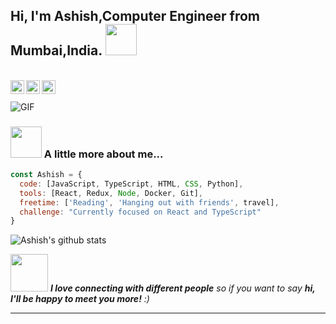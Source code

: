 <h2> Hi, I'm Ashish,Computer Engineer from Mumbai,India. <img src="https://media.giphy.com/media/WUlplcMpOCEmTGBtBW/giphy.gif" width="50"></h2>

<br/>

<a href="https://www.linkedin.com/in/ashish-sangale/">
  <img align="left" alt="Ashish's LinkdeIN" width="22px" src="https://cdn.jsdelivr.net/npm/simple-icons@v3/icons/linkedin.svg" />
</a>
<a href="https://leetcode.com/socialabhis/">
  <img align="left" alt="Ashish's Twitter" width="22px" src="https://cdn.jsdelivr.net/npm/simple-icons@v3/icons/twitter.svg" />
</a>
<a href="https://www.instagram.com/abhisheksurve_/">
  <img align="left" alt="Ashish's Instagram" width="22px" src="https://cdn.jsdelivr.net/npm/simple-icons@v3/icons/instagram.svg" />
</a>

<br />
<br />

<img align="center" alt="GIF" src="https://media.giphy.com/media/836HiJc7pgzy8iNXCn/giphy.gif"/>

### <img src="https://media.giphy.com/media/VgCDAzcKvsR6OM0uWg/giphy.gif" width="50"> A little more about me...  

```javascript
const Ashish = {
  code: [JavaScript, TypeScript, HTML, CSS, Python],
  tools: [React, Redux, Node, Docker, Git],
  freetime: ['Reading', 'Hanging out with friends', travel],
  challenge: "Currently focused on React and TypeScript"
}
```

![Ashish's github stats](https://github-readme-stats.vercel.app/api?username=ashishsangale&show_icons=true&hide_border=true&count_private=true&theme=dark)


<img src="https://media.giphy.com/media/LnQjpWaON8nhr21vNW/giphy.gif" width="60"> <em><b>I love connecting with different people</b> so if you want to say <b>hi, I'll be happy to meet you more!</b> :)</em>

---

